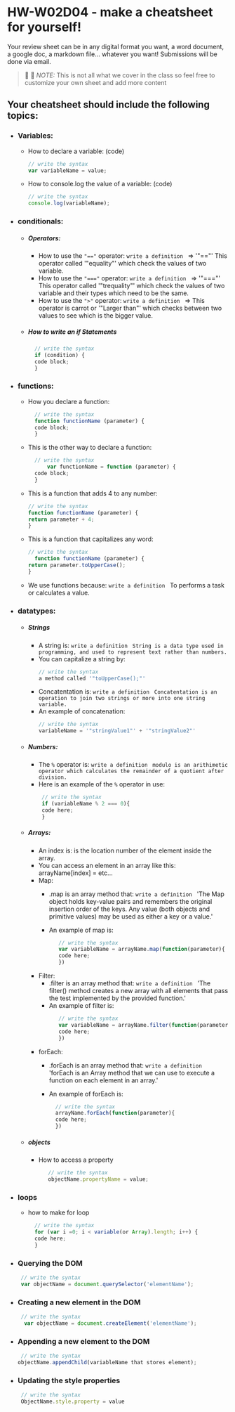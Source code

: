 # HW-W02D04 - make a cheatsheet for yourself!

Your review sheet can be in any digital format you want, a word document, a google doc, a markdown file… whatever you want! Submissions will be done via email.

> 📢 📢  *NOTE:*  This is not all what we cover in the class so feel free to customize your own sheet and add more content

## Your cheatsheet should include the following topics:

* ### Variables:
  * How to declare a variable: (code)
    ```javascript
    // write the syntax
    var variableName = value;
     ```
  * How to console.log the value of a variable: (code)
    ```javascript
    // write the syntax
    console.log(variableName);
     ```
* ### conditionals:
  * ##### Operators:
    * How to use the `"=="` operator: 
       `write a definition `
       => '"=="' This operator called '"equality"' which check the values of two variable.
    * How to use the `"==="` operator: 
       `write a definition `
       => '"==="' This operator called '"trequality"' which check the values of two variable and their types which need to be the same.
    * How to use the `">"` operator: 
        `write a definition `
        => This operator is carrot or '"Larger than"' which checks between two values to see which is the bigger value.
   * ##### How to write an if Statements 
      ```javascript
        // write the syntax
        if (condition) {
        code block;
        }
       ```
 * ### functions:
    * How you declare a function: 
      ```javascript
        // write the syntax
        function functionName (parameter) {
        code block;
        } 
       ```
    * This is the other way to declare a function: 
      ```javascript
        // write the syntax
            var functionName = function (parameter) {
        code block;
        }
       ```
    * This is a function that adds 4 to any number:
        ```javascript
        // write the syntax
        function functionName (parameter) {
        return parameter + 4;
        }
       ```
    * This is a function that capitalizes any word: 
        ```javascript
        // write the syntax
          function functionName (parameter) {
        return parameter.toUpperCase();
        }
       ```
    * We use functions because:
     `write a definition `
     To performs a task or calculates a value.
* ### datatypes:
  * ##### Strings
    * A string is: 
        `write a definition `
        ``` String is a data type used in programming, and used to represent text rather than numbers. ```
    * You can capitalize a string by: 
        ```javascript
        // write the syntax
        a method called '"toUpperCase();"'
       ```
    * Concatentation is: 
        `write a definition `
        ``` Concatentation is an operation to join two strings or more into one string variable. ```
    * An example of concatenation:
         ```javascript
        // write the syntax
        variableName = '"stringValue1"' + '"stringValue2"'
       ```
  * ##### Numbers:
    * The `%` operator is: 
       `write a definition `
       ``` modulo is an arithimetic operator which calculates the remainder of a quotient after division. ```
    * Here is an example of the `%` operator in use:
       ```javascript
        // write the syntax
        if (variableName % 2 === 0){
        code here;
        }
       ```
  * ##### Arrays:
    * An index is: is the location number of the element inside the array.
    * You can access an element in an array like this: arrayName[index] = etc...
    * Map:
      * .map is an array method that: 
         `write a definition `
         'The Map object holds key-value pairs and remembers the original insertion order of the keys. Any value (both objects and primitive values) may be used as either a key or a value.'
         
      * An example of map is: 
        ```javascript
           // write the syntax
           var variableName = arrayName.map(function(parameter){
           code here;
           })
         ```
    * Filter:
      * .filter is an array method that: 
          `write a definition `
          'The filter() method creates a new array with all elements that pass the test implemented by the provided function.'
      * An example of filter is: 
        ```javascript
           // write the syntax
           var variableName = arrayName.filter(function(parameter){
           code here;
           })
         ```
    * forEach:
      * .forEach is an array method that: 
         `write a definition `
         'forEach is an Array method that we can use to execute a function on each element in an array.'
         
      *  An example of forEach is: 
         ```javascript
           // write the syntax
           arrayName.forEach(function(parameter){
           code here;
           })
         ```

   * ##### objects
     * How to access a property  
        ```javascript
           // write the syntax
           objectName.propertyName = value;
        ```
* ### loops
     *   how to make for loop 
         ```javascript
           // write the syntax
           for (var i =0; i < variable(or Array).length; i++) {
           code here;
           }
          ```
* ### Querying the DOM
  ```javascript
   // write the syntax
   var objectName = document.querySelector('elementName');
  ```
* ### Creating a new element in the DOM
  ```javascript
   // write the syntax
    var objectName = document.createElement('elementName');
  ```
* ### Appending a new element to the DOM
  ```javascript
   // write the syntax
  objectName.appendChild(variableName that stores element);
  ```
* ### Updating the style properties
  ```javascript
   // write the syntax
   ObjectName.style.property = value
  ```
